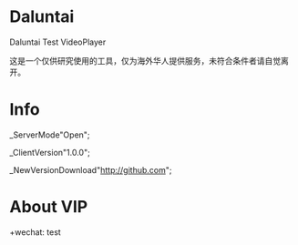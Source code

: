 # Daluntai
Daluntai Test VideoPlayer

这是一个仅供研究使用的工具，仅为海外华人提供服务，未符合条件者请自觉离开。

# Info
_ServerMode"Open";

_ClientVersion"1.0.0";

_NewVersionDownload"http://github.com";

# About VIP

+wechat: test
